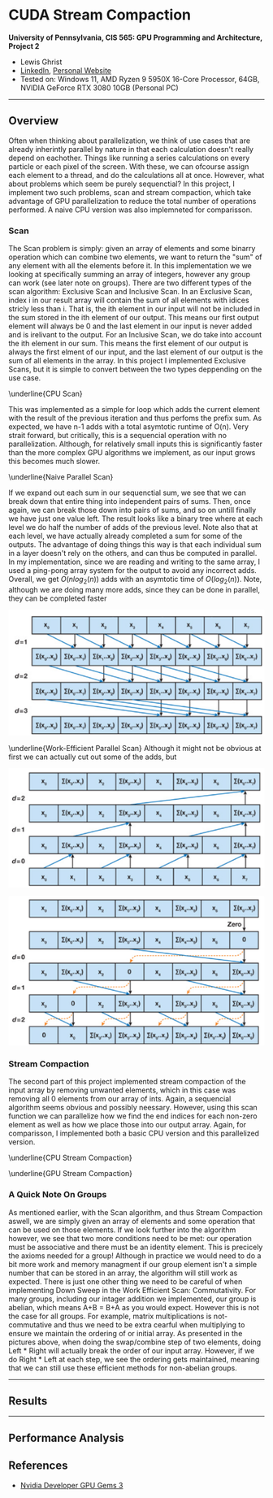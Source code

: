 CUDA Stream Compaction
======================

**University of Pennsylvania, CIS 565: GPU Programming and Architecture, Project 2**

* Lewis Ghrist  
* [LinkedIn](https://www.linkedin.com/in/lewis-ghrist-4b1b3728b/), [Personal Website](https://siwel-cg.github.io/siwel.cg_websiteV1/index.html#home)  
* Tested on: Windows 11, AMD Ryzen 9 5950X 16-Core Processor, 64GB, NVIDIA GeForce RTX 3080 10GB (Personal PC)

---

## Overview
Often when thinking about parallelization, we think of use cases that are already inherintly parallel by nature in that each calculation doesn't really depend on eachother. Things like running a series calculations on every particle or each pixel of the screen. With these, we can ofcourse assign each element to a thread, and do the calculations all at once. However, what about problems which seem be purely sequenctial? In this project, I implement two such problems, scan and stream compaction, which take advantage of GPU parallelization to reduce the total number of operations performed. A naive CPU version was also implemneted for comparisson.
### Scan
The Scan problem is simply: given an array of elements and some binarry operation which can combine two elements, we want to return the "sum" of any element with all the elements before it. In this implementation we we looking at specifically summing an array of integers, however any group can work (see later note on groups). There are two different types of the scan algorithm: Exclusive Scan and Inclusive Scan. In an Exclusive Scan, index i in our result array will contain the sum of all elements with idices stricly less than i. That is, the ith element in our input will not be included in the sum stored in the ith element of our output. This means our first output element will always be 0 and the last element in our input is never added and is irelivant to the output. For an Inclusive Scan, we do take into account the ith element in our sum. This means the first element of our output is always the first elment of our input, and the last element of our output is the sum of all elements in the array. In this project I implemented Exclusive Scans, but it is simple to convert between the two types deppending on the use case.

\underline{CPU Scan}

This was implemented as a simple for loop which adds the current element with the result of the previous iteration and thus perfoms the prefix sum. As expected, we have n-1 adds with a total asymtotic runtime of O(n). Very strait forward, but critically, this is a sequencial operation with no parallelization. Although, for relatively small inputs this is significantly faster than the more complex GPU algorithms we implement, as our input grows this becomes much slower. 

\underline{Naive Parallel Scan}

If we expand out each sum in our sequenctial sum, we see that we can break down that entire thing into independent pairs of sums. Then, once again, we can break those down into pairs of sums, and so on untill finally we have just one value left. The result looks like a binary tree where at each level we do half the number of adds of the previous level. Note also that at each level, we have actually already completed a sum for some of the outputs. The advantage of doing things this way is that each individual sum in a layer doesn't rely on the others, and can thus be computed in parallel. In my implementation, since we are reading and writing to the same array, I used a ping-pong array system for the output to avoid any incorrect adds. Overall, we get $O(nlog_2(n))$ adds with an asymtotic time of $O(log_2(n))$. Note, although we are doing many more adds, since they can be done in parallel, they can be completed faster 

![Naive Scan](img/NaiveScan_V1.png)

\underline{Work-Efficient Parallel Scan}
Although it might not be obvious at first we can actually cut out some of the adds, but 

![Up Sweep](img/UpSweep_V1.png)

![Down Sweep](img/DownSweep_V1.png)

### Stream Compaction
The second part of this project implemented stream compaction of the input array by removing unwanted elements, which in this case was removing all 0 elements from our array of ints. Again, a sequencial algorithm seems obvious and possibly neessary. However, using this scan function we can parallelize how we find the end indices for each non-zero element as well as how we place those into our output array. Again, for comparisson, I implemented both a basic CPU version and this parallelized version.

\underline{CPU Stream Compaction}

\underline{GPU Stream Compaction}

### A Quick Note On Groups
As mentioned earlier, with the Scan algorithm, and thus Stream Compaction aswell, we are simply given an array of elements and some operation that can be used on those elements. If we look further into the algorithm however, we see that two more conditions need to be met: our operation must be associative and there must be an identity element. This is precicely the axioms needed for a group! Although in practice we would need to do a bit more work and memory managment if our group element isn't a simple number that can be stored in an array, the algorithm will still work as expected. There is just one other thing we need to be careful of when implementing Down Sweep in the Work Efficient Scan: Commutativity. For many groups, including our intager addition we implemented, our group is abelian, which means A+B = B+A as you would expect. However this is not the case for all groups. For example, matrix multiplications is not-commutative and thus we need to be extra cearful when multiplying to ensure we maintain the ordering of or initial array. As presented in the pictures above, when doing the swap/combine step of two elements, doing Left * Right will actually break the order of our input array. However, if we do Right * Left at each step, we see the ordering gets maintained, meaning that we can still use these efficient methods for non-abelian groups. 

---
## Results

--- 

## Performance Analysis

## References
- [Nvidia Developer GPU Gems 3 ](https://developer.nvidia.com/gpugems/gpugems3/part-vi-gpu-computing/chapter-39-parallel-prefix-sum-scan-cuda)
